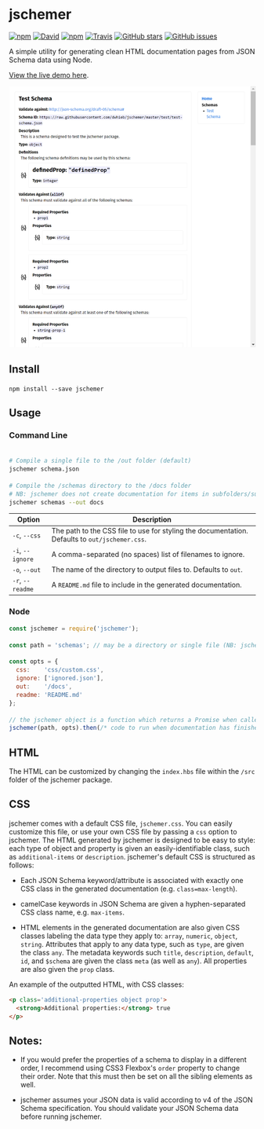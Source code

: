 # jschemer

[![npm](https://img.shields.io/npm/v/jschemer.svg)](https://www.npmjs.com/package/jschemer)
[![David](https://img.shields.io/david/dwhieb/jschemer.svg)](https://www.npmjs.com/package/jschemer)
[![npm](https://img.shields.io/npm/dt/jschemer.svg)](https://www.npmjs.com/package/jschemer)
[![Travis](https://img.shields.io/travis/dwhieb/jschemer.svg)](https://travis-ci.org/dwhieb/jschemer)
[![GitHub stars](https://img.shields.io/github/stars/dwhieb/jschemer.svg?style=social&label=Star)](https://github.com/dwhieb/jschemer/)
[![GitHub issues](https://img.shields.io/github/issues/dwhieb/jschemer.svg)](https://github.com/dwhieb/jschemer/issues)

A simple utility for generating clean HTML documentation pages from JSON Schema data using Node.

[View the live demo here](http://dwhieb.github.io/jschemer/example/index.html).

![jschemer screenshot](screenshot.png)

## Install
`npm install --save jschemer`

## Usage

### Command Line
```sh

# Compile a single file to the /out folder (default)
jschemer schema.json

# Compile the /schemas directory to the /docs folder
# NB: jschemer does not create documentation for items in subfolders/subdirectories
jschemer schemas --out docs
```

Option             | Description
------------------ | -----------
`-c`, `--css`      | The path to the CSS file to use for styling the documentation. Defaults to `out/jschemer.css`.
`-i`, `--ignore`   | A comma-separated (no spaces) list of filenames to ignore.
`-o`, `--out`      | The name of the directory to output files to. Defaults to `out`.
`-r`, `--readme`   | A `README.md` file to include in the generated documentation.

### Node
```js
const jschemer = require('jschemer');

const path = 'schemas'; // may be a directory or single file (NB: jschemer does not create documentation for items in subfolders/subdirectories)

const opts = {
  css:    'css/custom.css',
  ignore: ['ignored.json'],
  out:    '/docs',
  readme: 'README.md'
};

// the jschemer object is a function which returns a Promise when called
jschemer(path, opts).then(/* code to run when documentation has finished generating */)
```

## HTML
The HTML can be customized by changing the `index.hbs` file within the `/src` folder of the jschemer package.

## CSS
jschemer comes with a default CSS file, `jschemer.css`. You can easily customize this file, or use your own CSS file by passing a `css` option to jschemer. The HTML generated by jschemer is designed to be easy to style: each type of object and property is given an easily-identifiable class, such as `additional-items` or `description`. jschemer's default CSS is structured as follows:

* Each JSON Schema keyword/attribute is associated with exactly one CSS class in the generated documentation (e.g. `class=max-length`).

* camelCase keywords in JSON Schema are given a hyphen-separated CSS class name, e.g. `max-items`.

* HTML elements in the generated documentation are also given CSS classes labeling the data type they apply to: `array`, `numeric`, `object`, `string`. Attributes that apply to any data type, such as `type`, are given the class `any`. The metadata keywords such `title`, `description`, `default`, `id`, and `$schema` are given the class `meta` (as well as `any`). All properties are also given the `prop` class.

An example of the outputted HTML, with CSS classes:

```html
<p class='additional-properties object prop'>
  <strong>Additional properties:</strong> true
</p>
```

## Notes:

* If you would prefer the properties of a schema to display in a different order, I recommend using CSS3 Flexbox's `order` property to change their order. Note that this must then be set on all the sibling elements as well.

* jschemer assumes your JSON data is valid according to v4 of the JSON Schema specification. You should validate your JSON Schema data before running jschemer.
